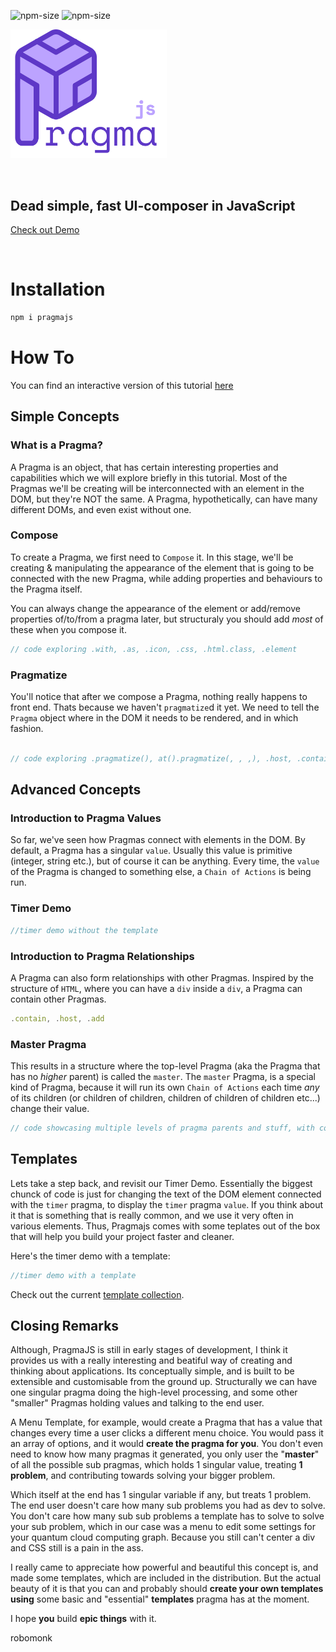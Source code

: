 ![npm-size](https://img.shields.io/npm/v/pragmajs?style=for-the-badge)
![npm-size](https://img.shields.io/bundlephobia/minzip/pragmajs?style=for-the-badge)

[<img width=250px src="docs/logos/pragmajs.svg">](https://robo-monk.github.io/pragmajs)

<br>

## Dead simple, fast UI-composer in JavaScript 

[Check out Demo](https://robo-monk.github.io/pragmajs)

<br>

# Installation
```bash
npm i pragmajs
```

# How To

You can find an interactive version of this tutorial [here](https://robo-monk.github.io/pragmajs)


## Simple Concepts

### What is a Pragma?

A Pragma is an object, that has certain interesting properties and capabilities which we will explore briefly in this tutorial. Most of the Pragmas we'll be creating will be interconnected with an element in the DOM, but they're NOT the same. A Pragma, hypothetically, can have many different DOMs, and even exist without one.

### Compose

To create a Pragma, we first need to `Compose` it. In this stage, we'll be creating & manipulating the appearance of the element that is going to be connected with the new Pragma, while adding properties and behaviours to the Pragma itself.

You can always change the appearance of the element or add/remove properties of/to/from a pragma later, but structuraly you should add *most* of these when you compose it.

```js
// code exploring .with, .as, .icon, .css, .html.class, .element
```

### Pragmatize

You'll notice that after we compose a Pragma, nothing really happens to front end. Thats because we haven't `pragmatize`d it yet. We need to tell the `Pragma` object where in the DOM it needs to be rendered, and in which fashion.

```js

// code exploring .pragmatize(), at().pragmatize(, , ,), .host, .contain
```


## Advanced Concepts

### Introduction to Pragma Values

So far, we've seen how Pragmas connect with elements in the DOM. By default, a Pragma has a singular `value`. Usually this value is primitive (integer, string etc.), but of course it can be anything. Every time, the `value` of the Pragma is changed to something else, a `Chain of Actions` is being run.

### Timer Demo
```js
//timer demo without the template	
```


### Introduction to Pragma Relationships

A Pragma can also form relationships with other Pragmas. Inspired by the structure of `HTML`, where you can have a `div` inside a `div`, a Pragma can contain other Pragmas.

```js
.contain, .host, .add
```

### Master Pragma

This results in a structure where the top-level Pragma (aka the Pragma that has no *higher* parent) is called the `master`. The `master` Pragma, is a special kind of Pragma, because it will run its own `Chain of Actions` each time *any* of its children (or children of children, children of children of children etc...)  change their value.

```js
// code showcasing multiple levels of pragma parents and stuff, with contain and host
```


## Templates

Lets take a step back, and revisit our Timer Demo. Essentially the biggest chunck of code is just for changing the text of the DOM element connected with the `timer` pragma, to display the `timer` pragma `value`. If you think about it that is something that is really common, and we use it very often in various elements. Thus, Pragmajs comes with some teplates out of the box that will help you build your project faster and cleaner.

Here's the timer demo with a template:

```js
//timer demo with a template
```

Check out the current [template collection]().


## Closing Remarks

Although, PragmaJS is still in early stages of development, I think it provides us with a really interesting and beatiful way of creating and thinking about  applications. Its conceptually simple, and is built to be extensible and customisable from the ground up. Structurally we can have one singular pragma doing the high-level processing, and some other "smaller" Pragmas holding values and talking to the end user.

A Menu Template, for example, would create a Pragma that has a value that changes every time a user clicks a different menu choice. You would pass it an array of options, and it would **create the pragma for you**. You don't even need to know how many pragmas it generated, you only user the "**master**" of all the possible sub pragmas, which holds 1 singular value, treating **1 problem**, and contributing towards solving your bigger problem. 

Which itself at the end has 1 singular variable if any, but treats 1 problem. The end user doesn't care how many sub problems you had as dev to solve. You don't care how many sub sub problems a template has to solve to solve your sub problem, which in our case was a menu to edit some settings for your quantum cloud computing graph. Because you still can't center a div and CSS still is a pain in the ass.

I really came to appreciate how powerful and beautiful this concept is, and made some templates, which are included in the distribution. But the actual beauty of it is that you can and probably should **create your own templates** **using** some basic and "essential" **templates** pragma has at the moment.

I hope **you** build **epic things** with it.

robomonk

